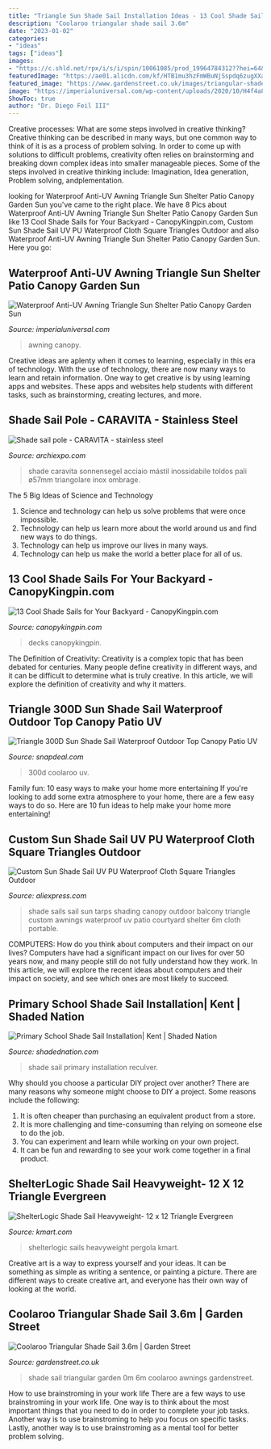 ```yaml
---
title: "Triangle Sun Shade Sail Installation Ideas - 13 Cool Shade Sails For Your Backyard"
description: "Coolaroo triangular shade sail 3.6m"
date: "2023-01-02"
categories:
- "ideas"
tags: ["ideas"]
images:
- "https://c.shld.net/rpx/i/s/i/spin/10061085/prod_19964784312??hei=64&amp;wid=64&amp;qlt=50"
featuredImage: "https://ae01.alicdn.com/kf/HTB1mu3hzFmWBuNjSspdq6zugXXaN/Custom-Sun-Shade-Sail-UV-PU-Waterproof-Cloth-Square-Triangles-Outdoor-Shading-Courtyard-Balcony-Carport-Awnings.jpg_640x640.jpg"
featured_image: "https://www.gardenstreet.co.uk/images/triangular-shade-sail-3-6m-p999-33539_image.jpg"
image: "https://imperialuniversal.com/wp-content/uploads/2020/10/H4f4a8b2f628a436cbb5dd6c8ec7132311.jpg"
ShowToc: true
author: "Dr. Diego Feil III"
---
```



Creative processes: What are some steps involved in creative thinking?
Creative thinking can be described in many ways, but one common way to think of it is as a process of problem solving. In order to come up with solutions to difficult problems, creativity often relies on brainstorming and breaking down complex ideas into smaller manageable pieces. Some of the steps involved in creative thinking include: Imagination, Idea generation, Problem solving, andplementation.

	

		
looking for Waterproof Anti-UV Awning Triangle Sun Shelter Patio Canopy Garden Sun you've came to the right place. We have 8 Pics about Waterproof Anti-UV Awning Triangle Sun Shelter Patio Canopy Garden Sun like 13 Cool Shade Sails for Your Backyard - CanopyKingpin.com, Custom Sun Shade Sail UV PU Waterproof Cloth Square Triangles Outdoor and also Waterproof Anti-UV Awning Triangle Sun Shelter Patio Canopy Garden Sun. Here you go:
		
    
## Waterproof Anti-UV Awning Triangle Sun Shelter Patio Canopy Garden Sun

<img loading=lazy src="https://imperialuniversal.com/wp-content/uploads/2020/10/H4f4a8b2f628a436cbb5dd6c8ec7132311.jpg" onerror="this.onerror=null;this.src='https://tse4.mm.bing.net/th?id=OIP.pBQhkN1f7NGIDiPA4kXirAHaHa&amp;pid=15.1';" alt="Waterproof Anti-UV Awning Triangle Sun Shelter Patio Canopy Garden Sun">

_Source: imperialuniversal.com_

>awning canopy. 

	

Creative ideas are aplenty when it comes to learning, especially in this era of technology. With the use of technology, there are now many ways to learn and retain information. One way to get creative is by using learning apps and websites. These apps and websites help students with different tasks, such as brainstorming, creating lectures, and more.

    
## Shade Sail Pole - CARAVITA - Stainless Steel

<img loading=lazy src="https://img.archiexpo.com/images_ae/photo-mg/9671-12323579.jpg" onerror="this.onerror=null;this.src='https://tse4.mm.bing.net/th?id=OIP.7hveobXIUvK-Mp6nM640YgHaHa&amp;pid=15.1';" alt="Shade sail pole - CARAVITA - stainless steel">

_Source: archiexpo.com_

>shade caravita sonnensegel acciaio mástil inossidabile toldos pali ø57mm triangolare inox ombrage. 

	

The 5 Big Ideas of Science and Technology
1. Science and technology can help us solve problems that were once impossible.
2. Technology can help us learn more about the world around us and find new ways to do things.
3. Technology can help us improve our lives in many ways.
4. Technology can help us make the world a better place for all of us.

    
## 13 Cool Shade Sails For Your Backyard - CanopyKingpin.com

<img loading=lazy src="http://canopykingpin.com/wp-content/uploads/2014/07/shade-sails-8.jpg" onerror="this.onerror=null;this.src='https://tse2.mm.bing.net/th?id=OIP.m17X2UuRNWlUCx0dZFbgnQHaFi&amp;pid=15.1';" alt="13 Cool Shade Sails for Your Backyard - CanopyKingpin.com">

_Source: canopykingpin.com_

>decks canopykingpin. 

	

The Definition of Creativity:
Creativity is a complex topic that has been debated for centuries. Many people define creativity in different ways, and it can be difficult to determine what is truly creative. In this article, we will explore the definition of creativity and why it matters.

    
## Triangle 300D Sun Shade Sail Waterproof Outdoor Top Canopy Patio UV

<img loading=lazy src="https://n1.sdlcdn.com/imgs/h/y/s/Triangle-300D-Sun-Shade-Sail-SDL416371410-4-b089c.JPEG" onerror="this.onerror=null;this.src='https://tse3.mm.bing.net/th?id=OIP.illkRW0SUkWX0Tutod5dIQHaHa&amp;pid=15.1';" alt="Triangle 300D Sun Shade Sail Waterproof Outdoor Top Canopy Patio UV">

_Source: snapdeal.com_

>300d coolaroo uv. 

	

Family fun: 10 easy ways to make your home more entertaining
If you're looking to add some extra atmosphere to your home, there are a few easy ways to do so. Here are 10 fun ideas to help make your home more entertaining!

    
## Custom Sun Shade Sail UV PU Waterproof Cloth Square Triangles Outdoor

<img loading=lazy src="https://ae01.alicdn.com/kf/HTB1mu3hzFmWBuNjSspdq6zugXXaN/Custom-Sun-Shade-Sail-UV-PU-Waterproof-Cloth-Square-Triangles-Outdoor-Shading-Courtyard-Balcony-Carport-Awnings.jpg_640x640.jpg" onerror="this.onerror=null;this.src='https://tse3.mm.bing.net/th?id=OIP.wVde9FRvUCkl6P_QnCk9BQHaHa&amp;pid=15.1';" alt="Custom Sun Shade Sail UV PU Waterproof Cloth Square Triangles Outdoor">

_Source: aliexpress.com_

>shade sails sail sun tarps shading canopy outdoor balcony triangle custom awnings waterproof uv patio courtyard shelter 6m cloth portable. 

	

COMPUTERS: How do you think about computers and their impact on our lives?
Computers have had a significant impact on our lives for over 50 years now, and many people still do not fully understand how they work. In this article, we will explore the recent ideas about computers and their impact on society, and see which ones are most likely to succeed.

    
## Primary School Shade Sail Installation| Kent | Shaded Nation

<img loading=lazy src="https://www.shadednation.com/shadesails-store/Reculver-Primary-School-zoom1.jpg" onerror="this.onerror=null;this.src='https://tse3.mm.bing.net/th?id=OIP.bEwkphh12kGQf1j28jYt1QHaFj&amp;pid=15.1';" alt="Primary School Shade Sail Installation| Kent | Shaded Nation">

_Source: shadednation.com_

>shade sail primary installation reculver. 

	

Why should you choose a particular DIY project over another?
There are many reasons why someone might choose to DIY a project. Some reasons include the following: 
1) It is often cheaper than purchasing an equivalent product from a store.
2) It is more challenging and time-consuming than relying on someone else to do the job.
3) You can experiment and learn while working on your own project.
4) It can be fun and rewarding to see your work come together in a final product.

    
## ShelterLogic Shade Sail Heavyweight- 12 X 12 Triangle Evergreen

<img loading=lazy src="https://c.shld.net/rpx/i/s/i/spin/10061085/prod_19964784312??hei=64&amp;wid=64&amp;qlt=50" onerror="this.onerror=null;this.src='https://tse3.mm.bing.net/th?id=OIP.jaU_vFSzjhrsl7Hi5eap4QHaHj&amp;pid=15.1';" alt="ShelterLogic Shade Sail Heavyweight- 12 x 12 Triangle Evergreen">

_Source: kmart.com_

>shelterlogic sails heavyweight pergola kmart. 

	

Creative art is a way to express yourself and your ideas. It can be something as simple as writing a sentence, or painting a picture. There are different ways to create creative art, and everyone has their own way of looking at the world.

    
## Coolaroo Triangular Shade Sail 3.6m | Garden Street

<img loading=lazy src="https://www.gardenstreet.co.uk/images/triangular-shade-sail-3-6m-p999-33539_image.jpg" onerror="this.onerror=null;this.src='https://tse2.mm.bing.net/th?id=OIP.XlyrKgxeiGYX4oelvaBcEAHaHa&amp;pid=15.1';" alt="Coolaroo Triangular Shade Sail 3.6m | Garden Street">

_Source: gardenstreet.co.uk_

>shade sail triangular garden 0m 6m coolaroo awnings gardenstreet. 

	

How to use brainstroming in your work life
There are a few ways to use brainstroming in your work life. One way is to think about the most important things that you need to do in order to complete your job tasks. Another way is to use brainstroming to help you focus on specific tasks. Lastly, another way is to use brainstroming as a mental tool for better problem solving.

